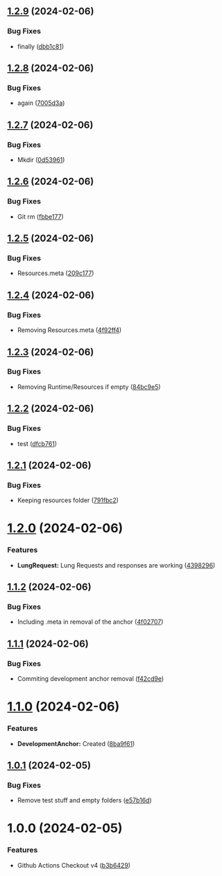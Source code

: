 ## [1.2.9](https://github.com/lungcrew/unity-lungfetcher/compare/v1.2.8...v1.2.9) (2024-02-06)


### Bug Fixes

* finally ([dbb1c81](https://github.com/lungcrew/unity-lungfetcher/commit/dbb1c81ae7cdc4781353c0b0139e53fdfd4b8788))

## [1.2.8](https://github.com/lungcrew/unity-lungfetcher/compare/v1.2.7...v1.2.8) (2024-02-06)


### Bug Fixes

* again ([7005d3a](https://github.com/lungcrew/unity-lungfetcher/commit/7005d3a1b0c72d4ff151e2e00d38a55d943d607a))

## [1.2.7](https://github.com/lungcrew/unity-lungfetcher/compare/v1.2.6...v1.2.7) (2024-02-06)


### Bug Fixes

* Mkdir ([0d53961](https://github.com/lungcrew/unity-lungfetcher/commit/0d53961d251a55b1fb03e987183dc26089f1d982))

## [1.2.6](https://github.com/lungcrew/unity-lungfetcher/compare/v1.2.5...v1.2.6) (2024-02-06)


### Bug Fixes

* Git rm ([fbbe177](https://github.com/lungcrew/unity-lungfetcher/commit/fbbe17799318f1b87da7dc17e64defd61bbd6537))

## [1.2.5](https://github.com/lungcrew/unity-lungfetcher/compare/v1.2.4...v1.2.5) (2024-02-06)


### Bug Fixes

* Resources.meta ([209c177](https://github.com/lungcrew/unity-lungfetcher/commit/209c177a799112f8435d5b8fe920a6e2d403b6af))

## [1.2.4](https://github.com/lungcrew/unity-lungfetcher/compare/v1.2.3...v1.2.4) (2024-02-06)


### Bug Fixes

* Removing Resources.meta ([4f92ff4](https://github.com/lungcrew/unity-lungfetcher/commit/4f92ff41e8e338abced224f05087a1ac1e700b7e))

## [1.2.3](https://github.com/lungcrew/unity-lungfetcher/compare/v1.2.2...v1.2.3) (2024-02-06)


### Bug Fixes

* Removing Runtime/Resources if empty ([84bc9e5](https://github.com/lungcrew/unity-lungfetcher/commit/84bc9e5ff0cca5470c9c2235c823fca7ba98de4a))

## [1.2.2](https://github.com/lungcrew/unity-lungfetcher/compare/v1.2.1...v1.2.2) (2024-02-06)


### Bug Fixes

* test ([dfcb761](https://github.com/lungcrew/unity-lungfetcher/commit/dfcb7614142ae1b416c62e7139ccd1d7303f3b69))

## [1.2.1](https://github.com/lungcrew/unity-lungfetcher/compare/v1.2.0...v1.2.1) (2024-02-06)


### Bug Fixes

* Keeping resources folder ([791fbc2](https://github.com/lungcrew/unity-lungfetcher/commit/791fbc298f69aeb31ae6a20d1e2c73e29d3c75ce))

# [1.2.0](https://github.com/lungcrew/unity-lungfetcher/compare/v1.1.2...v1.2.0) (2024-02-06)


### Features

* **LungRequest:** Lung Requests and responses are working ([4398296](https://github.com/lungcrew/unity-lungfetcher/commit/4398296099a25d636e1c1fe348cdc5b2b066ed9b))

## [1.1.2](https://github.com/lungcrew/unity-lungfetcher/compare/v1.1.1...v1.1.2) (2024-02-06)


### Bug Fixes

* Including .meta in removal of the anchor ([4f02707](https://github.com/lungcrew/unity-lungfetcher/commit/4f02707d8481d1eda527d36be163d9785d6ef1fa))

## [1.1.1](https://github.com/lungcrew/unity-lungfetcher/compare/v1.1.0...v1.1.1) (2024-02-06)


### Bug Fixes

* Commiting development anchor removal ([f42cd9e](https://github.com/lungcrew/unity-lungfetcher/commit/f42cd9e9b360bf56b1df3199a57375325de31a6d))

# [1.1.0](https://github.com/lungcrew/unity-lungfetcher/compare/v1.0.1...v1.1.0) (2024-02-06)


### Features

* **DevelopmentAnchor:** Created ([8ba9f61](https://github.com/lungcrew/unity-lungfetcher/commit/8ba9f612b3ff73abac9dbddbd840eec7ddb617df))

## [1.0.1](https://github.com/lungcrew/unity-lungfetcher/compare/v1.0.0...v1.0.1) (2024-02-05)


### Bug Fixes

* Remove test stuff and empty folders ([e57b16d](https://github.com/lungcrew/unity-lungfetcher/commit/e57b16d237c3097dd6816589828d20828657c463))

# 1.0.0 (2024-02-05)


### Features

* Github Actions Checkout v4 ([b3b6429](https://github.com/lungcrew/unity-lungfetcher/commit/b3b64293669989161b198458d6b8b0f8c8428a34))
